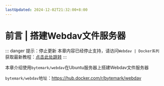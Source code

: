```yaml
---
lastUpdated: 2024-12-02T21:32:00+8:00
---
```


# 前言 | 搭建Webdav文件服务器

::: danger 提示：停止更新
本章内容已经停止支持，请访问```Webdav | Docker系列```获取最新教程：[点击此处跳转](/DockerSeries/Webdav)
:::

本章介绍使用```bytemark/webdav```在Ubuntu服务器上搭建Webdav文件服务器

```bytemark/webdav```地址：<https://hub.docker.com/r/bytemark/webdav>